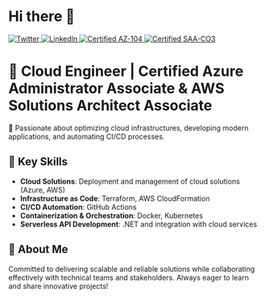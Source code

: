 # Hi there 👋

<div align="left">
  <a href="https://twitter.com/lemanbrick">
    <img
      src="https://img.shields.io/twitter/follow/lemanbrick?label=Twitter&logo=twitter&style=flat-square&color=1da1f2&logoColor=ffffff"
      alt="Twitter"
    />
  </a>
  <a href="https://www.linkedin.com/in/bienvenu-kouassi/">
    <img
      src="https://img.shields.io/static/v1?logo=linkedin&style=flat-square&color=0072b1&label=LinkedIn&message=%E2%98%86"
      alt="LinkedIn"
    />
  </a>

  <a href="https://learn.microsoft.com/en-us/users/parfaitkouassi-6735/credentials/4ea06dd95ed571eb">
    <img src="https://img.shields.io/badge/Certified%20AZ--104-gray?style=flat&logo=1da1f2&link=https://learn.microsoft.com/en-us/users/parfaitkouassi-6735/credentials/4ea06dd95ed571eb" alt="Certified AZ-104" />
  </a>

  <a href="https://www.credly.com/badges/61b4707c-e6d0-4100-9260-30521e5f0526/public_url">
    <img src="https://img.shields.io/badge/Certified%20SAA--CO3-gray?style=flat&logo=1da1f2&link=https://www.credly.com/badges/61b4707c-e6d0-4100-9260-30521e5f0526/public_url" alt="Certified SAA-CO3" />
  </a>
</div>

# 🌟 Cloud Engineer | Certified Azure Administrator Associate & AWS Solutions Architect Associate  

🔧 Passionate about optimizing cloud infrastructures, developing modern applications, and automating CI/CD processes.  

## 💼 Key Skills  
- **Cloud Solutions**: Deployment and management of cloud solutions (Azure, AWS)  
- **Infrastructure as Code**: Terraform, AWS CloudFormation  
- **CI/CD Automation**: GitHub Actions  
- **Containerization & Orchestration**: Docker, Kubernetes  
- **Serverless API Development**: .NET and integration with cloud services  

## 🚀 About Me  
Committed to delivering scalable and reliable solutions while collaborating effectively with technical teams and stakeholders. Always eager to learn and share innovative projects!


<!--
- 🌱 I’m currently working on **mobile development projects using Flutter**
- 👯 I contribute on **AppFlowy**
- 💬 Ask me any *question* you want

- 🤔 I’m looking for help with ...
- 🔭 I am currently working on a **crypto wallet project**
- 📫 How to reach me: 
- 😄 Pronouns: he
- ⚡ Fun fact: ...
-->
